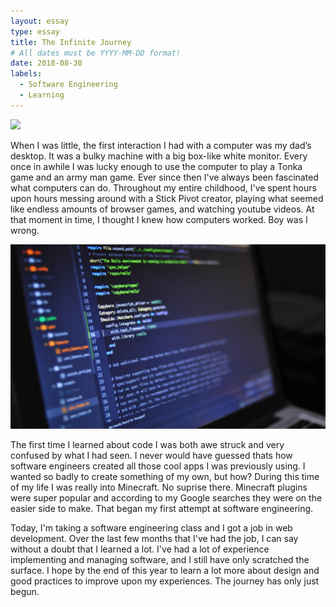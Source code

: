 ```yaml
---
layout: essay
type: essay
title: The Infinite Journey
# All dates must be YYYY-MM-DD format!
date: 2018-08-30
labels:
  - Software Engineering
  - Learning
---
```

<img class="ui small image" src="../images/pathway.png">

When I was little, the first interaction I had with a computer was my dad’s desktop. It was a bulky machine with a big box-like white monitor. Every once in awhile I was lucky enough to use the computer to play a Tonka game and an army man game. Ever since then I've always been fascinated what computers can do. Throughout my entire childhood, I've spent hours upon hours messing around with a Stick Pivot creator, playing what seemed like endless amounts of browser games, and watching youtube videos. At that moment in time, I thought I knew how computers worked. Boy was I wrong. 

<img class="ui tiny left circular floated image" src="../images/software-engineer.jpg">

The first time I learned about code I was both awe struck and very confused by what I had seen. I never would have guessed thats how software engineers created all those cool apps I was previously using. I wanted so badly to create something of my own, but how? During this time of my life I was really into Minecraft. No suprise there. Minecraft plugins were super popular and according to my Google searches they were on the easier side to make. That began my first attempt at software engineering. 

Today, I'm taking a software engineering class and I got a job in web development. Over the last few months that I've had the job, I can say without a doubt that I learned a lot. I've had a lot of experience implementing and managing software, and I still have only scratched the surface. I hope by the end of this year to learn a lot more about design and good practices to improve upon my experiences. The journey has only just begun. 


